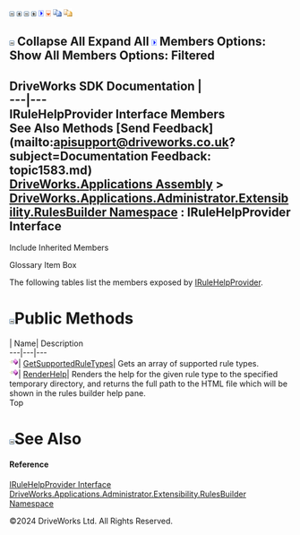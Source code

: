 ![](dotnetimages/collapse.gif) ![](dotnetimages/expand.gif) ![](dotnetimages/collapse.gif) ![](dotnetimages/expand.gif) ![](dotnetimages/drpdown.gif) ![](dotnetimages/drpdown_orange.gif) ![](dotnetimages/copycode.gif) ![](dotnetimages/copycodeHighlight.gif)

![](dotnetimages/collapse.gif) Collapse All Expand All ![](dotnetimages/drpdown.gif) Members Options: Show All  Members Options: Filtered   
---  
DriveWorks SDK Documentation  |   
---|---  
IRuleHelpProvider Interface Members   
See Also Methods [Send Feedback](mailto:apisupport@driveworks.co.uk?subject=Documentation Feedback: topic1583.md)  
[DriveWorks.Applications Assembly](topic13.md) > [DriveWorks.Applications.Administrator.Extensibility.RulesBuilder Namespace](topic1581.md) : IRuleHelpProvider Interface  
---  
  
Include Inherited Members    


Glossary Item Box

The following tables list the members exposed by [IRuleHelpProvider](topic1583.md).

# ![](dotnetimages/collapse.gif)Public Methods

| Name| Description  
---|---|---  
![ Method](dotnetimages/Method.gif)| [GetSupportedRuleTypes](topic1588.md)| Gets an array of supported rule types.   
![ Method](dotnetimages/Method.gif)| [RenderHelp](topic1589.md)| Renders the help for the given rule type to the specified temporary directory, and returns the full path to the HTML file which will be shown in the rules builder help pane.   
Top

# ![](dotnetimages/collapse.gif)See Also

#### Reference

[IRuleHelpProvider Interface](topic1583.md)   
[DriveWorks.Applications.Administrator.Extensibility.RulesBuilder Namespace](topic1581.md)

©2024 DriveWorks Ltd. All Rights Reserved.
